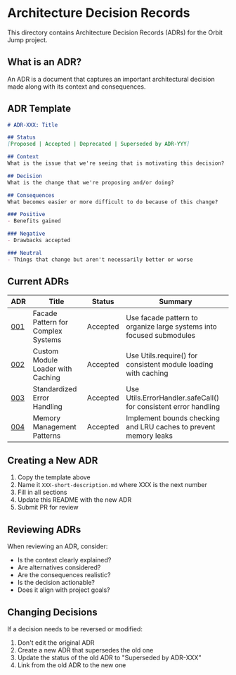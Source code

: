 # Architecture Decision Records

This directory contains Architecture Decision Records (ADRs) for the Orbit Jump project.

## What is an ADR?

An ADR is a document that captures an important architectural decision made along with its context and consequences.

## ADR Template

```markdown
# ADR-XXX: Title

## Status
[Proposed | Accepted | Deprecated | Superseded by ADR-YYY]

## Context
What is the issue that we're seeing that is motivating this decision?

## Decision
What is the change that we're proposing and/or doing?

## Consequences
What becomes easier or more difficult to do because of this change?

### Positive
- Benefits gained

### Negative
- Drawbacks accepted

### Neutral
- Things that change but aren't necessarily better or worse
```

## Current ADRs

| ADR | Title | Status | Summary |
|-----|-------|--------|---------|
| [001](001-facade-pattern.md) | Facade Pattern for Complex Systems | Accepted | Use facade pattern to organize large systems into focused submodules |
| [002](002-custom-module-loader.md) | Custom Module Loader with Caching | Accepted | Use Utils.require() for consistent module loading with caching |
| [003](003-error-handling-strategy.md) | Standardized Error Handling | Accepted | Use Utils.ErrorHandler.safeCall() for consistent error handling |
| [004](004-memory-management-patterns.md) | Memory Management Patterns | Accepted | Implement bounds checking and LRU caches to prevent memory leaks |

## Creating a New ADR

1. Copy the template above
2. Name it `XXX-short-description.md` where XXX is the next number
3. Fill in all sections
4. Update this README with the new ADR
5. Submit PR for review

## Reviewing ADRs

When reviewing an ADR, consider:
- Is the context clearly explained?
- Are alternatives considered?
- Are the consequences realistic?
- Is the decision actionable?
- Does it align with project goals?

## Changing Decisions

If a decision needs to be reversed or modified:
1. Don't edit the original ADR
2. Create a new ADR that supersedes the old one
3. Update the status of the old ADR to "Superseded by ADR-XXX"
4. Link from the old ADR to the new one